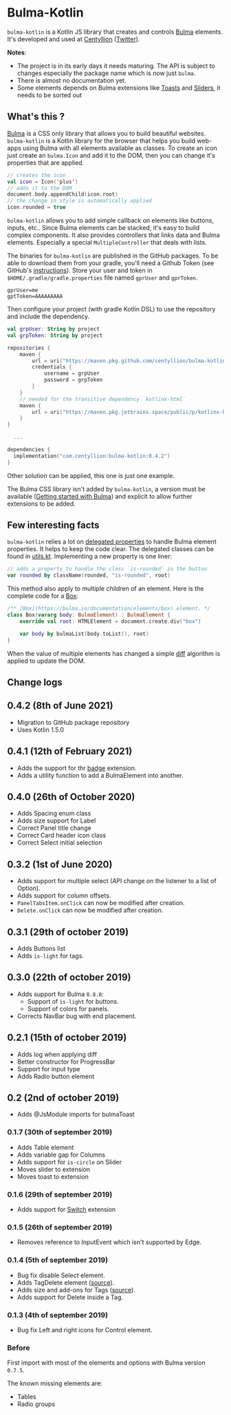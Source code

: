 # Bulma-Kotlin

`bulma-kotlin` is a Kotlin JS library that creates and controls [Bulma](https://bulma.io) elements.
It's developed and used at [Centyllion](https://centyllion.com) ([Twitter](https://twitter.com/centyllion)).

**Notes**:
- The project is in its early days it needs maturing. The API is subject to changes especially the package name which is now just `bulma`.
- There is almost no documentation yet.
-  Some elements depends on Bulma extensions like [Toasts](https://github.com/rfoel/bulma-toast) and [Sliders](https://wikiki.github.io/form/slider), it needs to be sorted out 

## What's this ?

[Bulma](https://bulma.io) is a CSS only library that allows you to build beautiful websites. 
`bulma-kotlin` is a Kotlin library for the browser that helps you build web-apps using Bulma with all elements available as classes.
To create an icon just create an `bulma.Icon` and add it to the DOM, then you can change it's properties that are applied.

```kotlin
// creates the icon
val icon = Icon('plus')
// adds it to the DOM
document.body.appendChild(icon.root)
// the change in style is automatically applied
icon.rounded = true
``` 

`bulma-kotlin` allows you to add simple callback on elements like buttons, inputs, etc.. 
Since Bulma elements can be stacked, it's easy to build complex components.
It also provides controllers that links data and Bulma elements. 
Especially a special `MultipleController` that deals with lists.

The binaries for `bulma-kotlin` are published in the GitHub packages. 
To be able to download them from your gradle, you'll need a Github Token (see GitHub's [instructions](https://docs.github.com/en/packages/learn-github-packages/installing-a-package#installing-a-package)). Store your user and token in `$HOME/.gradle/gradle.properties` file named `gprUser` and `gprToken`.

```properties
gprUser=me
gptToken=AAAAAAAAA
```

Then configure your project (with gradle Kotlin DSL) to use the repository and include the dependency. 

```kotlin
val grpUser: String by project
val grpToken: String by project

repositories {
    maven {
        url = uri("https://maven.pkg.github.com/centyllion/bulma-kotlin")
        credentials {
            username = grpUser
            password = grpToken
        }
    }
    // needed for the transitive dependency `kotlinx-html` 
    maven {
        url = uri("https://maven.pkg.jetbrains.space/public/p/kotlinx-html/maven")
    }
}

  ...

dependencies {
  implementation("com.centyllion:bulma-kotlin:0.4.2")
}
```

Other solution can be applied, this one is just one example.

The Bulma CSS library isn't added by `bulma-kotlin`, a version must be available ([Getting started with Bulma](https://bulma.io/documentation/overview/start/))
and explicit to allow further extensions to be added.

## Few interesting facts

`bulma-kotlin` relies a lot on [delegated properties](https://kotlinlang.org/docs/reference/delegated-properties.html) to handle Bulma element properties. 
It helps to keep the code clear.
The delegated classes can be found in [utils.kt](https://github.com/centyllion/bulma-kotlin/blob/master/src/main/kotlin/bulma/utils.kt).
Implementing a new property is one liner:
```kotlin
// adds a property to handle the class `is-rounded` in the button
var rounded by className(rounded, "is-rounded", root)
```

This method also apply to multiple children of an element. Here is the complete code for a [Box](https://bulma.io/documentation/elements/box):
```kotlin
/** [Box](https://bulma.io/documentation/elements/box) element. */
class Box(vararg body: BulmaElement) : BulmaElement {
    override val root: HTMLElement = document.create.div("box")

    var body by bulmaList(body.toList(), root)
}
```

When the value of multiple elements has changed a simple [diff](https://github.com/centyllion/bulma-kotlin/blob/master/src/main/kotlin/bulma/diff.kt) algorithm is applied to update the DOM.

## Change logs

## 0.4.2 (8th of June 2021)

- Migration to GitHub package repository
- Uses Kotlin 1.5.0

## 0.4.1 (12th of February 2021)

- Adds the support for thr [badge](https://github.com/CreativeBulma/bulma-badge) extension.
- Adds a utility function to add a BulmaElement into another.

## 0.4.0 (26th of October 2020)

- Adds Spacing enum class
- Adds size support for Label
- Correct Panel title change
- Correct Card header icon class
- Correct Select initial selection

## 0.3.2 (1st of June 2020)

- Adds support for multiple select (API change on the listener to a list of Option).
- Adds support for column offsets.
- `PanelTabsItem.onClick` can now be modified after creation.
- `Delete.onClick` can now be modified after creation.

## 0.3.1 (29th of october 2019)

- Adds Buttons list
- Adds `is-light` for tags.

## 0.3.0 (22th of october 2019)

- Adds support for Bulma `0.8.0`:
  - Support of `is-light` for buttons.
  - Support of colors for panels. 
- Corrects NavBar bug with end placement.

## 0.2.1 (15th of october 2019)

- Adds log when applying diff
- Better constructor for ProgressBar
- Support for input type
- Adds Radio button element

## 0.2 (2nd of october 2019)

- Adds @JsModule imports for bulmaToast

### 0.1.7 (30th of september 2019)

- Adds Table element
- Adds variable gap for Columns
- Adds support for `is-circle` on Slider
- Moves slider to extension
- Moves toast to extension

### 0.1.6 (29th of september 2019)

- Adds support for [Switch](https://wikiki.github.io/form/switch/) extension 

### 0.1.5 (26th of september 2019)

- Removes reference to InputEvent which isn't supported by Edge.

### 0.1.4 (5th of september 2019)

- Bug fix disable Select element.
- Adds TagDelete element ([source](https://bulma.io/documentation/elements/tag/#modifiers)).
- Adds size and add-ons for Tags ([source](https://bulma.io/documentation/elements/tag/#list-of-tags)).
- Adds support for Delete inside a Tag.

### 0.1.3 (4th of september 2019)

- Bug fix Left and right icons for Control element.

### Before

First import with most of the elements and options with Bulma version `0.7.5`.

The known missing elements are:
- Tables
- Radio groups


